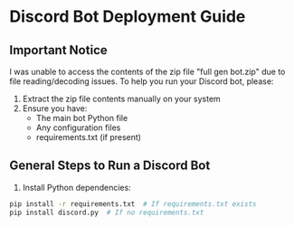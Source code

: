 # Discord Bot Deployment Guide

## Important Notice
I was unable to access the contents of the zip file "full gen bot.zip" due to file reading/decoding issues. To help you run your Discord bot, please:

1. Extract the zip file contents manually on your system
2. Ensure you have:
   - The main bot Python file
   - Any configuration files
   - requirements.txt (if present)

## General Steps to Run a Discord Bot

1. Install Python dependencies:
```bash
pip install -r requirements.txt  # If requirements.txt exists
pip install discord.py  # If no requirements.txt
